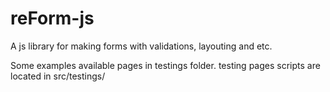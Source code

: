 # reForm-js

A js library for making forms with validations, layouting and etc.

Some examples available pages in testings folder.
 testing pages scripts are located in src/testings/
